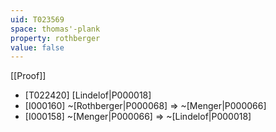 ```yaml
---
uid: T023569
space: thomas'-plank
property: rothberger
value: false
---
```

[[Proof]]

* [T022420] [Lindelof|P000018]
* [I000160] ~[Rothberger|P000068] => ~[Menger|P000066]
* [I000158] ~[Menger|P000066] => ~[Lindelof|P000018]

